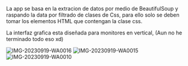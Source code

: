 La app se basa en la extracion de datos por medio de BeautifulSoup y raspando la data por filtrado de clases de Css, para ello solo se deben tomar los elementos HTML que contengan la clase css.

La interfaz grafica esta diseñada para monitores en vertical, (Aun no he terminado todo eso xd)

![IMG-20230919-WA0016](https://github.com/user-attachments/assets/e0748baf-c0f9-45e4-9872-aed4f44594d7)
![IMG-20230919-WA0015](https://github.com/user-attachments/assets/9118fdc8-c113-4a06-a6f8-41e3f44f06f4)
![IMG-20230919-WA0010](https://github.com/user-attachments/assets/f1150668-8df3-4698-bf90-a43396821fd5)

